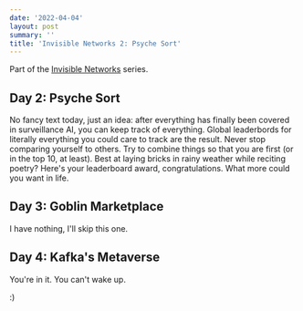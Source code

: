 ```yaml
---
date: '2022-04-04'
layout: post
summary: ''
title: 'Invisible Networks 2: Psyche Sort'
---
```


Part of the [Invisible Networks](https://invisible.social/) series.

## Day 2: Psyche Sort

No fancy text today, just an idea: after everything has finally been covered in surveillance AI, you can keep track of
everything. Global leaderbords for literally everything you could care to track are the result. Never stop comparing
yourself to others. Try to combine things so that you are first (or in the top 10, at least). Best at laying bricks in
rainy weather while reciting poetry? Here's your leaderboard award, congratulations. What more could you want in life.

## Day 3: Goblin Marketplace

I have nothing, I'll skip this one.

## Day 4: Kafka's Metaverse

You're in it. You can't wake up.

:)

